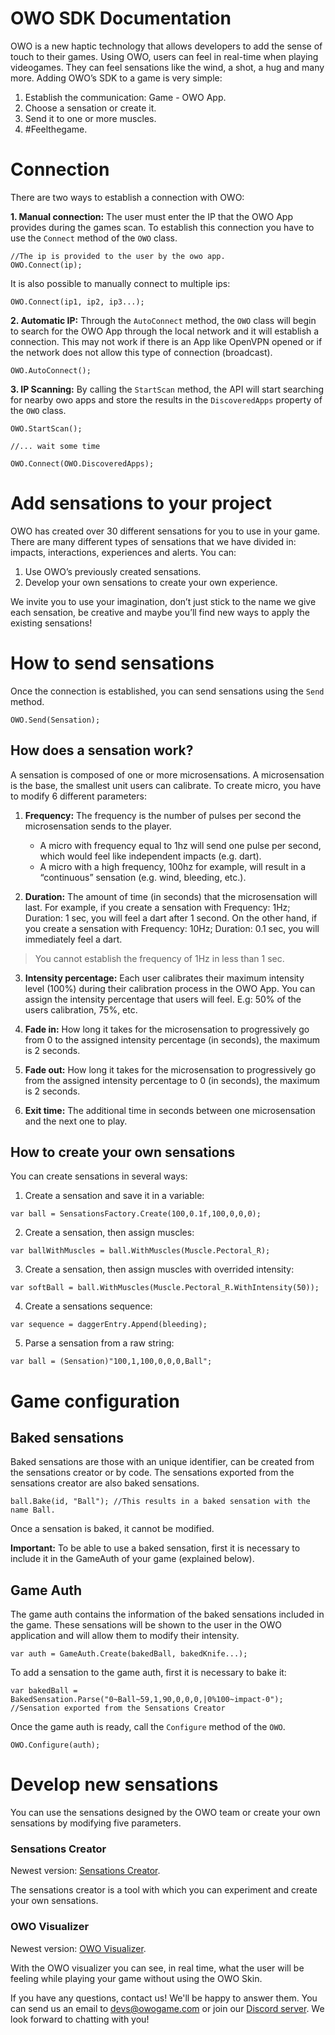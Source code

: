# OWO SDK Documentation
OWO is a new haptic technology that allows developers to add the sense of touch to their games. Using OWO, users can feel in real-time when playing videogames. They can feel sensations like the wind, a shot, a hug and many more. 
Adding OWO’s SDK to a game is very simple: 
1. Establish the communication: Game - OWO App.
2. Choose a sensation or create it.
3. Send it to one or more muscles.
4. #Feelthegame.  

# Connection
There are two ways to establish a connection with OWO: 

**1. Manual connection:** The user must enter the IP that the OWO App provides during the games scan. To establish this connection you have to use the ``Connect`` method of the ``OWO`` class.
```
//The ip is provided to the user by the owo app.
OWO.Connect(ip);
```
It is also possible to manually connect to multiple ips:
```
OWO.Connect(ip1, ip2, ip3...);
```
**2. Automatic IP:** Through the ``AutoConnect`` method, the ``OWO`` class will begin to search for the OWO App through the local network and it will establish a connection. This may not work if there is an App like OpenVPN opened or if the network does not allow this type of connection (broadcast).
```
OWO.AutoConnect();
```
**3. IP Scanning:** By calling the ``StartScan`` method, the API will start searching for nearby owo apps and store the results in the ``DiscoveredApps`` property of the ``OWO`` class.
```
OWO.StartScan();

//... wait some time

OWO.Connect(OWO.DiscoveredApps);
```

# Add sensations to your project
OWO has created over 30 different sensations for you to use in your game. There are many different types of sensations that we have divided in: impacts, interactions, experiences and alerts. You can:
1. Use OWO’s previously created sensations.
2. Develop your own sensations to create your own experience.

We invite you to use your imagination, don’t just stick to the name we give each sensation, be creative and maybe you’ll find new ways to apply the existing sensations!

# How to send sensations
Once the connection is established, you can send sensations using the ``Send`` method.
```
OWO.Send(Sensation);
```
## How does a sensation work?
A sensation is composed of one or more microsensations. A microsensation is the base, the smallest unit users can calibrate. To create micro, you have to modify 6 different parameters:
1. **Frequency:** The frequency is the number of pulses per second the microsensation sends to the player.
    - A micro with frequency equal to 1hz will send one pulse per second, which would feel like independent impacts (e.g. dart).
    - A micro with a high frequency, 100hz for example, will result in a “continuous” sensation (e.g. wind, bleeding, etc.).
    
2. **Duration:** The amount of time (in seconds) that the microsensation will last. For example, if you create a sensation with Frequency: 1Hz; Duration: 1 sec, you will feel a dart after 1 second. On the other hand, if you create a sensation with Frequency: 10Hz; Duration: 0.1 sec, you will immediately feel a dart.

> You cannot establish the frequency of 1Hz in less than 1 sec.

3. **Intensity percentage:** Each user calibrates their maximum intensity level (100%) during their calibration process in the OWO App. You can assign the intensity percentage that users will feel. E.g: 50% of the users calibration, 75%, etc.

4. **Fade in:** How long it takes for the microsensation to progressively go from 0 to the assigned intensity percentage (in seconds), the maximum is 2 seconds. 

5. **Fade out:** How long it takes for the microsensation to progressively go from the assigned intensity percentage to 0 (in seconds), the maximum is 2 seconds.

6. **Exit time:** The additional time in seconds between one microsensation and the next one to play.

## How to create your own sensations
You can create sensations in several ways:
1. Create a sensation and save it in a variable:
```
var ball = SensationsFactory.Create(100,0.1f,100,0,0,0);
```
2. Create a sensation, then assign muscles:
```
var ballWithMuscles = ball.WithMuscles(Muscle.Pectoral_R);
```
3. Create a sensation, then assign muscles with overrided intensity:
```
var softBall = ball.WithMuscles(Muscle.Pectoral_R.WithIntensity(50));
```
4. Create a sensations sequence:
```
var sequence = daggerEntry.Append(bleeding);
```
5. Parse a sensation from a raw string:
```
var ball = (Sensation)"100,1,100,0,0,0,Ball";
```
# Game configuration
## Baked sensations
Baked sensations are those with an unique identifier, can be created from the sensations creator or by code. The sensations exported from the sensations creator are also baked sensations.
```
ball.Bake(id, "Ball"); //This results in a baked sensation with the name Ball.
```
Once a sensation is baked, it cannot be modified. 

**Important:** To be able to use a baked sensation, first it is necessary to include it in the GameAuth of your game (explained below).

## Game Auth
The game auth contains the information of the baked sensations included in the game. These sensations will be shown to the user in the OWO application and will allow them to modify their intensity.
```
var auth = GameAuth.Create(bakedBall, bakedKnife...);
```
To add a sensation to the game auth, first it is necessary to bake it:
```
var bakedBall = BakedSensation.Parse("0~Ball~59,1,90,0,0,0,|0%100~impact-0"); //Sensation exported from the Sensations Creator
```
Once the game auth is ready, call the ```Configure``` method of the ```OWO```.
```
OWO.Configure(auth);
```

# Develop new sensations
You can use the sensations designed by the OWO team or create your own sensations by modifying five parameters.

### Sensations Creator
Newest version: [Sensations Creator](https://drive.google.com/drive/folders/1dn2ZuG3ZY9Vl2gHHQyiOQZO3saRcux9k?usp=sharing).

The sensations creator is a tool with which you can experiment and create your own sensations.

### OWO Visualizer
Newest version: [OWO Visualizer](https://drive.google.com/drive/folders/1hTsusIT3jVPqzCBHcwuw6HUxrHbDdwXG?usp=sharing).

With the OWO visualizer you can see, in real time, what the user will be feeling while playing your game without using the OWO Skin.


If you have any questions, contact us! We'll be happy to answer them. 
You can send us an email to devs@owogame.com or join our [Discord server](https://discord.gg/kCVkN4nrW7). 
We look forward to chatting with you!
